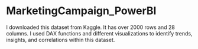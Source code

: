 # MarketingCampaign_PowerBI
I downloaded this dataset from Kaggle. It has over 2000 rows and 28 columns. I used DAX functions and different visualizations to identify trends, insights, and correlations within this dataset.
